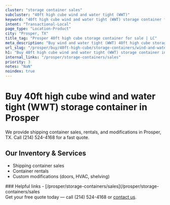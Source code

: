 ```yaml
---
cluster: "storage container sales"
subcluster: "40ft high cube wind and water tight (WWT)"
keyword: "40ft high cube wind and water tight (WWT) storage container for sale Prosper, TX"
intent: "Transactional-Local"
page_type: "Location-Product"
city: "Prosper, TX"
title_tag: "Prosper 40ft high cube storage container for sale | LC"
meta_description: "Buy wind and water tight (WWT) 40ft high cube storage container sale with local delivery in Prosper, TX. LC Container — local Since 2003. Request a fast quote today."
url_slug: "/prosper/buy/40ft-high-cube/storage-containers/wind-and-water-tight-wwt"
h1: "Buy 40ft high cube wind and water tight (WWT) storage container in Prosper"
internal_links: "/prosper/storage-containers/sales"
priority: 3
notes: "NaN"
noindex: true
---
```


# Buy 40ft high cube wind and water tight (WWT) storage container in Prosper

We provide shipping container sales, rentals, and modifications in Prosper, TX. Call (214) 524-4168 for a fast quote.

## Our Inventory & Services
- Shipping container sales
- Container rentals
- Custom modifications (doors, HVAC, shelving)

<div data-section="internal-links">
### Helpful links
- [/prosper/storage-containers/sales](/prosper/storage-containers/sales
</div>

<div data-section="cta">
Get your free quote today — call (214) 524-4168 or <a href="/contact">contact us</a>.
</div>

<script type="application/ld+json">{"@context":"https://schema.org","@type":"FAQPage","mainEntity":[{"@type":"Question","name":"How much does delivery cost in Prosper, TX?","acceptedAnswer":{"@type":"Answer","text":"Delivery costs vary by distance and container size. Most deliveries in Prosper, TX range from $150-$300. Call (214) 524-4168 for an exact quote based on your specific location."}},{"@type":"Question","name":"Do you offer financing or payment plans?","acceptedAnswer":{"@type":"Answer","text":"We accept major credit cards, checks, and can discuss commercial terms for bulk purchases. Call (214) 524-4168 to discuss options."}},{"@type":"Question","name":"Can you customize containers in Prosper, TX?","acceptedAnswer":{"@type":"Answer","text":"Yes — we perform modifications like doors, HVAC, insulation, and shelving. Request a custom quote at (214) 524-4168 or via our contact form."}}]}</script>
